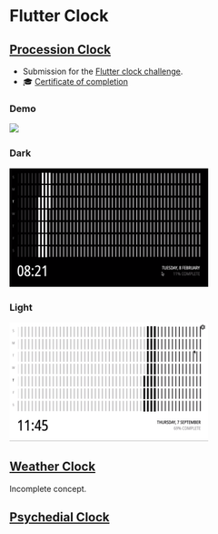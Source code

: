 # Flutter Clock

## [Procession Clock](https://github.com/duanecilliers/flutter_clock/tree/master/procession_clock)

- Submission for the [Flutter clock challenge](https://flutter.dev/clock).
- :mortar_board: [Certificate of completion](https://www.credential.net/1e0ee114-5447-43b1-a4e3-99ea1b3b8467?key=5422a08a5f090aacb77a3ff64ad602343efb98ab1beeb3aa4571f601be656743)

### Demo

<img src='procession_clock/procession_clock_demo.gif' width='350'>

### Dark

<img src='procession_clock/procession_clock_dark.png' width='350'>

### Light

<img src='procession_clock/procession_clock_light.png' width='350'>

## [Weather Clock](https://github.com/duanecilliers/flutter_clock/tree/master/analog_clock_weather)

Incomplete concept.

## [Psychedial Clock](https://github.com/duanecilliers/flutter_clock/tree/master/psychedial_clock)
